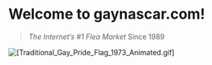 # Welcome to gaynascar.com!

> *The Internet’s #1 Flea Market*
> Since 1989

![[Traditional_Gay_Pride_Flag_1973_Animated.gif]](https://upload.wikimedia.org/wikipedia/commons/4/45/Traditional_Gay_Pride_Flag_1973_Animated.gif)

